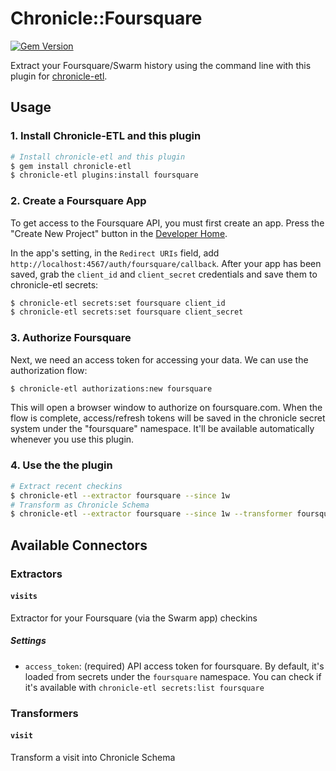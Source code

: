 # Chronicle::Foursquare
[![Gem Version](https://badge.fury.io/rb/chronicle-foursquare.svg)](https://badge.fury.io/rb/chronicle-foursquare)

Extract your Foursquare/Swarm history using the command line with this plugin for [chronicle-etl](https://github.com/chronicle-app/chronicle-etl).

## Usage

### 1. Install Chronicle-ETL and this plugin

```sh
# Install chronicle-etl and this plugin
$ gem install chronicle-etl
$ chronicle-etl plugins:install foursquare
```

### 2. Create a Foursquare App
To get access to the Foursquare API, you must first create an app. Press the "Create New Project" button in the [Developer Home](https://foursquare.com/developers/home).

In the app's setting, in the `Redirect URIs` field, add `http://localhost:4567/auth/foursquare/callback`. After your app has been saved, grab the `client_id` and `client_secret` credentials and save them to chronicle-etl secrets:

```sh
$ chronicle-etl secrets:set foursquare client_id
$ chronicle-etl secrets:set foursquare client_secret
```

### 3. Authorize Foursquare

Next, we need an access token for accessing your data. We can use the authorization flow:

```sh
$ chronicle-etl authorizations:new foursquare
```

This will open a browser window to authorize on foursquare.com. When the flow is complete, access/refresh tokens will be saved in the chronicle secret system under the "foursquare" namespace. It'll be available automatically whenever you use this plugin.

### 4. Use the the plugin
```sh
# Extract recent checkins
$ chronicle-etl --extractor foursquare --since 1w
# Transform as Chronicle Schema
$ chronicle-etl --extractor foursquare --since 1w --transformer foursquare --loader json
```

## Available Connectors

### Extractors

#### `visits`

Extractor for your Foursquare (via the Swarm app) checkins

##### Settings
- `access_token`: (required) API access token for foursquare. By default, it's loaded from secrets under the `foursquare` namespace. You can check if it's available with `chronicle-etl secrets:list foursquare`

### Transformers

#### `visit`

Transform a visit into Chronicle Schema

